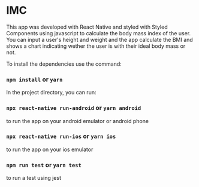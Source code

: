 # IMC

This app was developed with React Native and styled with Styled Components using javascript to calculate the body mass index of the user. You can input a user's height and weight and the app calculate the BMI and shows a chart indicating wether the user is with their ideal body mass or not.

To install the dependencies use the command:

###  `npm install` or `yarn`

In the project directory, you can run:

### `npx react-native run-android` or `yarn android`

to run the app on your android emulator or android phone

### `npx react-native run-ios` or `yarn ios`

to run the app on your ios emulator

###  `npm run test` or `yarn test`

to run a test using jest
